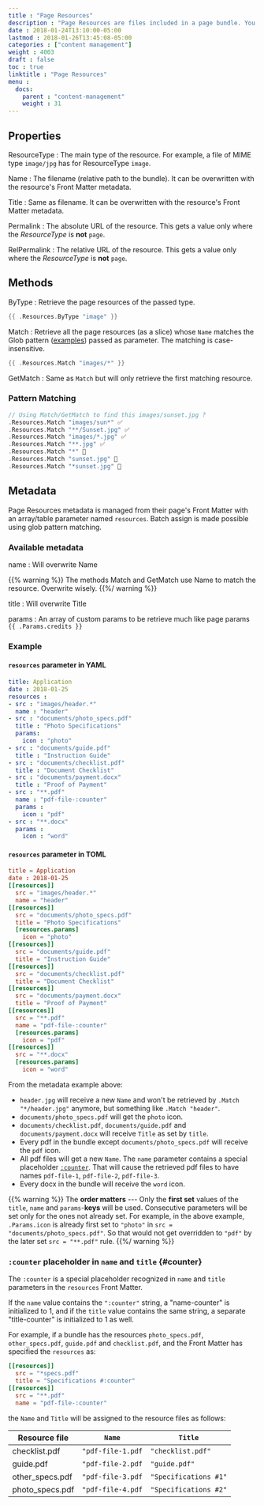```yaml
---
title : "Page Resources"
description : "Page Resources are files included in a page bundle. You can use them in your template and add metadata."
date : 2018-01-24T13:10:00-05:00
lastmod : 2018-01-26T13:45:08-05:00
categories : ["content management"]
weight : 4003
draft : false
toc : true
linktitle : "Page Resources"
menu :
  docs:
    parent : "content-management"
    weight : 31
---
```


## Properties

ResourceType
: The main type of the resource. For example, a file of MIME type `image/jpg` has for ResourceType `image`.

Name
: The filename (relative path to the bundle). It can be overwritten with the resource's Front Matter metadata.

Title
: Same as filename. It can be overwritten with the resource's Front Matter metadata.

Permalink
: The absolute URL of the resource. This gets a value only where the _ResourceType_ is **not** `page`.

RelPermalink
: The relative URL of the resource. This gets a value only where the _ResourceType_ is **not** `page`.

## Methods
ByType
: Retrieve the page resources of the passed type.

```go
{{ .Resources.ByType "image" }}
```
Match
: Retrieve all the page resources (as a slice) whose `Name` matches the Glob pattern ([examples](https://github.com/gobwas/glob/blob/master/readme.md)) passed as parameter. The matching is case-insensitive.

```go
{{ .Resources.Match "images/*" }}
```

GetMatch
: Same as `Match` but will only retrieve the first matching resource.

### Pattern Matching
```go
// Using Match/GetMatch to find this images/sunset.jpg ?
.Resources.Match "images/sun*" ✅
.Resources.Match "**/Sunset.jpg" ✅
.Resources.Match "images/*.jpg" ✅
.Resources.Match "**.jpg" ✅
.Resources.Match "*" 🚫
.Resources.Match "sunset.jpg" 🚫
.Resources.Match "*sunset.jpg" 🚫

```

## Metadata

Page Resources metadata is managed from their page's Front Matter with an array/table parameter named `resources`. Batch assign is made possible using glob pattern matching.

### Available metadata

name
: Will overwrite Name

{{% warning %}}
The methods Match and GetMatch use Name to match the resource. Overwrite wisely.
{{%/ warning %}}

title
: Will overwrite Title

params
: An array of custom params to be retrieve much like page params
`{{ .Params.credits }}`

### Example
#### `resources` parameter in YAML
~~~yaml
title: Application
date : 2018-01-25
resources :
- src : "images/header.*"
  name : "header"
- src : "documents/photo_specs.pdf"
  title : "Photo Specifications"
  params:
    icon : "photo"
- src : "documents/guide.pdf"
  title : "Instruction Guide"
- src : "documents/checklist.pdf"
  title : "Document Checklist"
- src : "documents/payment.docx"
  title : "Proof of Payment"
- src : "**.pdf"
  name : "pdf-file-:counter"
  params :
    icon : "pdf"
- src : "**.docx"
  params :
    icon : "word"
~~~

#### `resources` parameter in TOML
~~~toml
title = Application
date : 2018-01-25
[[resources]]
  src = "images/header.*"
  name = "header"
[[resources]]
  src = "documents/photo_specs.pdf"
  title = "Photo Specifications"
  [resources.params]
    icon = "photo"
[[resources]]
  src = "documents/guide.pdf"
  title = "Instruction Guide"
[[resources]]
  src = "documents/checklist.pdf"
  title = "Document Checklist"
[[resources]]
  src = "documents/payment.docx"
  title = "Proof of Payment"
[[resources]]
  src = "**.pdf"
  name = "pdf-file-:counter"
  [resources.params]
    icon = "pdf"
[[resources]]
  src = "**.docx"
  [resources.params]
    icon = "word"
~~~


From the metadata example above:

- `header.jpg` will receive a new `Name` and won't be retrieved by `.Match "*/header.jpg"` anymore, but something like `.Match "header"`.
- `documents/photo_specs.pdf` will get the `photo` icon.
- `documents/checklist.pdf`, `documents/guide.pdf` and `documents/payment.docx` will receive `Title` as set by `title`.
- Every pdf in the bundle except `documents/photo_specs.pdf` will receive the `pdf` icon.
- All pdf files will get a new `Name`. The `name` parameter contains a special placeholder [`:counter`](#counter). That will cause the retrieved pdf files to have names `pdf-file-1`, `pdf-file-2`, `pdf-file-3`.
- Every docx in the bundle will receive the `word` icon.

{{% warning %}}
The __order matters__ --- Only the **first set** values of the `title`, `name` and `params`-**keys** will be used. Consecutive parameters will be set only for the ones not already set. For example, in the above example, `.Params.icon` is already first set to `"photo"` in `src = "documents/photo_specs.pdf"`. So that would not get overridden to `"pdf"` by the later set `src = "**.pdf"` rule.
{{%/ warning %}}

### `:counter` placeholder in `name` and `title` {#counter}

The `:counter` is a special placeholder recognized in `name` and `title` parameters in the `resources` Front Matter.

If the `name` value contains the `":counter"` string, a "name-counter" is initialized to 1, and if the `title` value contains the same string, a separate "title-counter" is initialized to 1 as well.

For example, if a bundle has the resources `photo_specs.pdf`, `other_specs.pdf`, `guide.pdf` and `checklist.pdf`, and the Front Matter has specified the `resources` as:

~~~toml
[[resources]]
  src = "*specs.pdf"
  title = "Specifications #:counter"
[[resources]]
  src = "**.pdf"
  name = "pdf-file-:counter"
~~~

the `Name` and `Title` will be assigned to the resource files as follows:

| Resource file     | `Name`            | `Title`               |
|-------------------|-------------------|-----------------------|
| checklist.pdf     | `"pdf-file-1.pdf` | `"checklist.pdf"`     |
| guide.pdf         | `"pdf-file-2.pdf` | `"guide.pdf"`         |
| other\_specs.pdf  | `"pdf-file-3.pdf` | `"Specifications #1"` |
| photo\_specs.pdf  | `"pdf-file-4.pdf` | `"Specifications #2"` |
